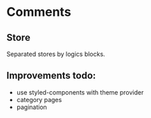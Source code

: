 # Comments

## Store

Separated stores by logics blocks.

## Improvements todo:

- use styled-components with theme provider
- category pages
- pagination
